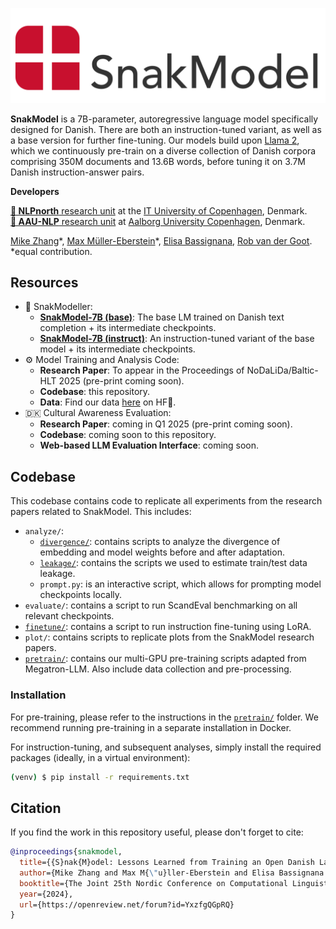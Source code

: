 ![SnakModel Logo](snakmodel.png)

**SnakModel** is a 7B-parameter, autoregressive language model specifically designed for Danish. There are both an instruction-tuned variant, as well as a base version for further fine-tuning. Our models build upon [Llama 2](https://huggingface.co/meta-llama/Llama-2-7b-hf), which we continuously pre-train on a diverse collection of Danish corpora comprising 350M documents and 13.6B words, before tuning it on 3.7M Danish instruction-answer pairs.

**Developers**

[**🧭 NLPnorth** research unit](https://nlpnorth.github.io) at the [IT University of Copenhagen](https://itu.dk), Denmark.  
[**🌊 AAU-NLP** research unit](https://aaunlp.github.io) at [Aalborg University Copenhagen](https://aau.dk), Denmark.

[Mike Zhang](https://jjzha.github.io)\*, [Max Müller-Eberstein](https://mxij.me)\*, [Elisa Bassignana](http://elisabassignana.github.io), [Rob van der Goot](https://robvanderg.github.io).  
\*equal contribution.

## Resources

* 💬 SnakModeller:
  * **[SnakModel-7B (base)](https://huggingface.co/NLPnorth/snakmodel-7b-base)**: The base LM trained on Danish text completion + its intermediate checkpoints.
  * **[SnakModel-7B (instruct)](https://huggingface.co/NLPnorth/snakmodel-7b-instruct)**: An instruction-tuned variant of the base model + its intermediate checkpoints.
* ⚙️ Model Training and Analysis Code:
  * **Research Paper**: To appear in the Proceedings of NoDaLiDa/Baltic-HLT 2025 (pre-print coming soon).
  * **Codebase**: this repository.
  * **Data**: Find our data [here](https://huggingface.co/datasets/NLPnorth/snakmodel-pretraining-data-v0.1) on HF🤗.
* 🇩🇰 Cultural Awareness Evaluation:
  * **Research Paper**: coming in Q1 2025 (pre-print coming soon).
  * **Codebase**: coming soon to this repository.
  * **Web-based LLM Evaluation Interface**: coming soon.


## Codebase

This codebase contains code to replicate all experiments from the research papers related to SnakModel. This includes:

* `analyze/`:
  * [`divergence/`](analyze/divergence/README.md): contains scripts to analyze the divergence of embedding and model weights before and after adaptation.
  * [`leakage/`](analyze/leakage/README.md): contains the scripts we used to estimate train/test data leakage.
  * `prompt.py`: is an interactive script, which allows for prompting model checkpoints locally.
* `evaluate/`: contains a script to run ScandEval benchmarking on all relevant checkpoints.
* [`finetune/`](finetune/README.md): contains a script to run instruction fine-tuning using LoRA.
* `plot/`: contains scripts to replicate plots from the SnakModel research papers.
* [`pretrain/`](pretrain/README.md): contains our multi-GPU pre-training scripts adapted from Megatron-LLM. Also include data collection and pre-processing.

### Installation

For pre-training, please refer to the instructions in the [`pretrain/`](pretrain/README.md) folder. We recommend running pre-training in a separate installation in Docker.

For instruction-tuning, and subsequent analyses, simply install the required packages (ideally, in a virtual environment):
```bash
(venv) $ pip install -r requirements.txt
```

## Citation

If you find the work in this repository useful, please don't forget to cite:

```bibtex
@inproceedings{snakmodel,
  title={{S}nak{M}odel: Lessons Learned from Training an Open Danish Large Language Model},
  author={Mike Zhang and Max M{\"u}ller-Eberstein and Elisa Bassignana and Rob van der Goot},
  booktitle={The Joint 25th Nordic Conference on Computational Linguistics and 11th Baltic Conference on Human Language Technologies},
  year={2024},
  url={https://openreview.net/forum?id=YxzfgQGpRQ}
}
```
